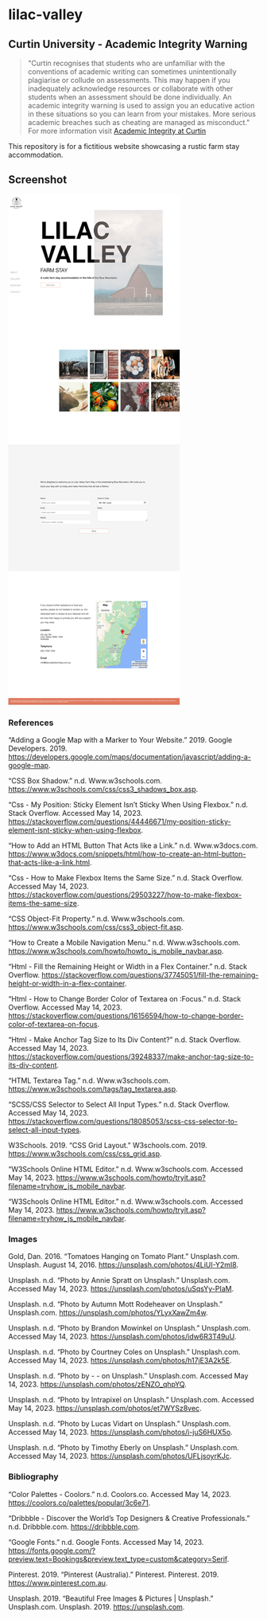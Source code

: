 # lilac-valley

## Curtin University - Academic Integrity Warning
> "Curtin recognises that students who are unfamiliar with the conventions of academic writing can sometimes unintentionally plagiarise or collude on assessments. This may happen if you inadequately acknowledge resources or collaborate with other students when an assessment should be done individually. An academic integrity warning is used to assign you an educative action in these situations so you can learn from your mistakes. More serious academic breaches such as cheating are managed as misconduct."
For more information visit [Academic Integrity at Curtin](https://www.curtin.edu.au/students/essentials/rights/academic-integrity/)

This repository is for a fictitious website showcasing a rustic farm stay accommodation.

## Screenshot

![Home Page](screenshots/lilac-valley-farm-stay-website.png)

### References

“Adding a Google Map with a Marker to Your Website.” 2019. Google Developers. 2019. https://developers.google.com/maps/documentation/javascript/adding-a-google-map.

“CSS Box Shadow.” n.d. Www.w3schools.com. https://www.w3schools.com/css/css3_shadows_box.asp.

“Css - My Position: Sticky Element Isn’t Sticky When Using Flexbox.” n.d. Stack Overflow. Accessed May 14, 2023. https://stackoverflow.com/questions/44446671/my-position-sticky-element-isnt-sticky-when-using-flexbox.

“How to Add an HTML Button That Acts like a Link.” n.d. Www.w3docs.com. https://www.w3docs.com/snippets/html/how-to-create-an-html-button-that-acts-like-a-link.html.

“Css - How to Make Flexbox Items the Same Size.” n.d. Stack Overflow. Accessed May 14, 2023. https://stackoverflow.com/questions/29503227/how-to-make-flexbox-items-the-same-size.

“CSS Object-Fit Property.” n.d. Www.w3schools.com. https://www.w3schools.com/css/css3_object-fit.asp.

“How to Create a Mobile Navigation Menu.” n.d. Www.w3schools.com. https://www.w3schools.com/howto/howto_js_mobile_navbar.asp.

“Html - Fill the Remaining Height or Width in a Flex Container.” n.d. Stack Overflow. https://stackoverflow.com/questions/37745051/fill-the-remaining-height-or-width-in-a-flex-container.

“Html - How to Change Border Color of Textarea on :Focus.” n.d. Stack Overflow. Accessed May 14, 2023. https://stackoverflow.com/questions/16156594/how-to-change-border-color-of-textarea-on-focus.

“Html - Make Anchor Tag Size to Its Div Content?” n.d. Stack Overflow. Accessed May 14, 2023. https://stackoverflow.com/questions/39248337/make-anchor-tag-size-to-its-div-content.

“HTML Textarea Tag.” n.d. Www.w3schools.com. https://www.w3schools.com/tags/tag_textarea.asp.

“SCSS/CSS Selector to Select All Input Types.” n.d. Stack Overflow. Accessed May 14, 2023. https://stackoverflow.com/questions/18085053/scss-css-selector-to-select-all-input-types.

W3Schools. 2019. “CSS Grid Layout.” W3schools.com. 2019. https://www.w3schools.com/css/css_grid.asp.

“W3Schools Online HTML Editor.” n.d. Www.w3schools.com. Accessed May 14, 2023. https://www.w3schools.com/howto/tryit.asp?filename=tryhow_js_mobile_navbar.

“W3Schools Online HTML Editor.” n.d. Www.w3schools.com. Accessed May 14, 2023. https://www.w3schools.com/howto/tryit.asp?filename=tryhow_js_mobile_navbar.


### Images

Gold, Dan. 2016. “Tomatoes Hanging on Tomato Plant.” Unsplash.com. Unsplash. August 14, 2016. https://unsplash.com/photos/4LiUI-Y2mI8.

Unsplash. n.d. “Photo by Annie Spratt on Unsplash.” Unsplash.com. Accessed May 14, 2023. https://unsplash.com/photos/uSqsYy-PIaM.

Unsplash. n.d. “Photo by Autumn Mott Rodeheaver on Unsplash.” Unsplash.com. https://unsplash.com/photos/YLyxXawZm4w.

Unsplash. n.d. “Photo by Brandon Mowinkel on Unsplash.” Unsplash.com. Accessed May 14, 2023. https://unsplash.com/photos/idw6R3T49uU.

Unsplash. n.d. “Photo by Courtney Coles on Unsplash.” Unsplash.com. Accessed May 14, 2023. https://unsplash.com/photos/h17jE3A2k5E.

Unsplash. n.d. “Photo by - - on Unsplash.” Unsplash.com. Accessed May 14, 2023. https://unsplash.com/photos/zENZO_qhpYQ.

Unsplash. n.d. “Photo by Intrapixel on Unsplash.” Unsplash.com. Accessed May 14, 2023. https://unsplash.com/photos/et7WYSz8vec.

Unsplash. n.d. “Photo by Lucas Vidart on Unsplash.” Unsplash.com. Accessed May 14, 2023. https://unsplash.com/photos/i-juS6HUX5o.

Unsplash. n.d. “Photo by Timothy Eberly on Unsplash.” Unsplash.com. Accessed May 14, 2023. https://unsplash.com/photos/UFLjsoyrKJc.

### Bibliography

“Color Palettes - Coolors.” n.d. Coolors.co. Accessed May 14, 2023. https://coolors.co/palettes/popular/3c6e71.

“Dribbble - Discover the World’s Top Designers & Creative Professionals.” n.d. Dribbble.com. https://dribbble.com.

“Google Fonts.” n.d. Google Fonts. Accessed May 14, 2023. https://fonts.google.com/?preview.text=Bookings&preview.text_type=custom&category=Serif.

Pinterest. 2019. “Pinterest (Australia).” Pinterest. Pinterest. 2019. https://www.pinterest.com.au.

Unsplash. 2019. “Beautiful Free Images & Pictures | Unsplash.” Unsplash.com. Unsplash. 2019. https://unsplash.com.
